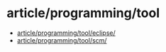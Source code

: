 # article/programming/tool

- [article/programming/tool/eclipse/](eclipse)
- [article/programming/tool/scm/](scm)

